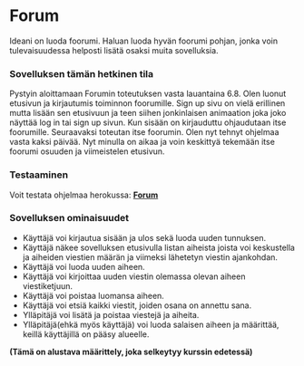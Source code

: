 # Forum

Ideani on luoda foorumi. Haluan luoda hyvän foorumi pohjan, jonka voin tulevaisuudessa helposti lisätä osaksi muita sovelluksia.

### Sovelluksen tämän hetkinen tila

Pystyin aloittamaan Forumin toteutuksen vasta lauantaina 6.8. Olen luonut etusivun ja kirjautumis toiminnon foorumille. Sign up sivu on vielä erillinen mutta lisään sen etusivuun ja teen siihen jonkinlaisen animaation joka joko näyttää log in tai sign up sivun. Kun sisään on kirjauduttu ohjaudutaan itse foorumille. Seuraavaksi toteutan itse foorumin. Olen nyt tehnyt ohjelmaa vasta kaksi päivää. Nyt minulla on aikaa ja voin keskittyä tekemään itse foorumi osuuden ja viimeistelen etusivun. 

### Testaaminen

Voit testata ohjelmaa herokussa: [**Forum**](https://forum-82.herokuapp.com/) 

### Sovelluksen ominaisuudet

- Käyttäjä voi kirjautua sisään ja ulos sekä luoda uuden tunnuksen.
- Käyttäjä näkee sovelluksen etusivulla listan aiheista joista voi keskustella ja aiheiden viestien määrän ja viimeksi lähetetyn viestin ajankohdan.
- Käyttäjä voi luoda uuden aiheen.
- Käyttäjä voi kirjoittaa uuden viestin olemassa olevan aiheen viestiketjuun.
- Käyttäjä voi poistaa luomansa aiheen.
- Käyttäjä voi etsiä kaikki viestit, joiden osana on annettu sana.
- Ylläpitäjä voi lisätä ja poistaa viestejä ja aiheita.
- Ylläpitäjä(ehkä myös käyttäjä) voi luoda salaisen aiheen ja määrittää, keillä käyttäjillä on pääsy alueelle.

**(Tämä on alustava määrittely, joka selkeytyy kurssin edetessä)**
